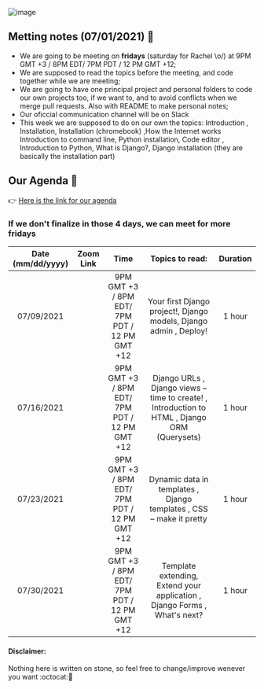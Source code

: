 ![image](https://user-images.githubusercontent.com/50220493/124313224-f0424280-db46-11eb-8081-9500baf0bb82.png)

## Metting notes (07/01/2021) :bookmark_tabs:
- We are going to be meeting on **fridays** (saturday for Rachel \o/) at 9PM GMT +3 / 8PM EDT/ 7PM PDT / 12 PM GMT +12; 
- We are supposed to read the topics before the meeting, and code together while we are meeting;
- We are going to have one principal project and personal folders to code our own projects too, if we want to, and to avoid conflicts when we merge pull requests. Also with README to make personal notes;
- Our oficcial communication channel will be on Slack
- This week we are supposed to do on our own the topics: Introduction , Installation, Installation (chromebook) ,How the Internet works 
Introduction to command line, Python installation, Code editor , Introduction to Python, What is Django?, Django installation  (they are basically the installation part)

## Our Agenda :calendar:

:point_right: [Here is the link for our agenda](https://calendar.google.com/calendar/u/0?cid=NXZpZ2Iwb29zaGM2MnU0aXZoM3RqdGFlZmdAZ3JvdXAuY2FsZW5kYXIuZ29vZ2xlLmNvbQ)

### If we don't finalize in those 4 days, we can meet for more fridays 
| Date (mm/dd/yyyy) |    Zoom Link   |      Time     | Topics to read:|  Duration |
|:-----------------:|----------------|:-------------:|:--------------:| :--------:|
|    07/09/2021     |                |  9PM GMT +3 / 8PM EDT/ 7PM PDT / 12 PM GMT +12   |     Your first Django project!, Django models, Django admin , Deploy!  |   1 hour  |
|    07/16/2021     |                |  9PM GMT +3 / 8PM EDT/ 7PM PDT / 12 PM GMT +12   |     Django URLs , Django views – time to create! , Introduction to HTML , Django ORM (Querysets)  |   1 hour  |
|    07/23/2021     |                |  9PM GMT +3 / 8PM EDT/ 7PM PDT / 12 PM GMT +12   |  Dynamic data in templates , Django templates , CSS – make it pretty   |   1 hour  |
|    07/30/2021     |                |  9PM GMT +3 / 8PM EDT/ 7PM PDT / 12 PM GMT +12   |    Template extending, Extend your application , Django Forms , What's next?  |   1 hour  |


#### Disclaimer: 
Nothing here is written on stone, so feel free to change/improve wenever you want :octocat::sunflower:
